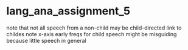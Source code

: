 # lang_ana_assignment_5
note that not all speech from a non-child may be child-directed
link to childes
note x-axis
early freqs for child speech might be misguiding because little speech in general